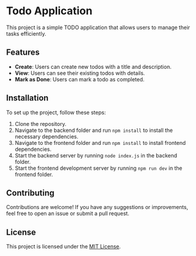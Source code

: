 # Todo Application

This project is a simple TODO application that allows users to manage their tasks efficiently.

## Features
- **Create**: Users can create new todos with a title and description.
- **View**: Users can see their existing todos with details.
- **Mark as Done**: Users can mark a todo as completed.

## Installation
To set up the project, follow these steps:
1. Clone the repository.
2. Navigate to the backend folder and run `npm install` to install the necessary dependencies.
3. Navigate to the frontend folder and run `npm install` to install frontend dependencies.
4. Start the backend server by running `node index.js` in the backend folder.
5. Start the frontend development server by running `npm run dev` in the frontend folder.

## Contributing
Contributions are welcome! If you have any suggestions or improvements, feel free to open an issue or submit a pull request.

## License
This project is licensed under the [MIT License](https://choosealicense.com/licenses/mit/).
